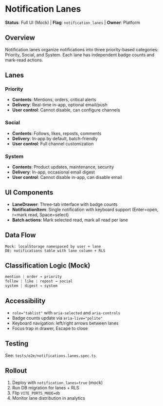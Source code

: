 # Notification Lanes

**Status**: Full UI (Mock) | **Flag**: `notification_lanes` | **Owner**: Platform

## Overview

Notification lanes organize notifications into three priority-based categories: Priority, Social, and System. Each lane has independent badge counts and mark-read actions.

## Lanes

### Priority
- **Contents**: Mentions, orders, critical alerts
- **Delivery**: Real-time in-app, optional email/push
- **User control**: Cannot disable, can configure channels

### Social
- **Contents**: Follows, likes, reposts, comments
- **Delivery**: In-app by default, batch-friendly
- **User control**: Full channel customization

### System
- **Contents**: Product updates, maintenance, security
- **Delivery**: In-app, occasional email digest
- **User control**: Cannot disable in-app, can disable email

## UI Components

- **LaneDrawer**: Three-tab interface with badge counts
- **NotificationItem**: Single notification with keyboard support (Enter=open, r=mark read, Space=select)
- **Batch actions**: Mark selected read, mark all read per lane

## Data Flow

```
Mock: localStorage namespaced by user + lane
DB: notifications table with lane column + RLS
```

## Classification Logic (Mock)

```typescript
mention | order → priority
follow | like | repost → social
system | digest → system
```

## Accessibility

- `role="tablist"` with `aria-selected` and `aria-controls`
- Badge counts update via `aria-live="polite"`
- Keyboard navigation: left/right arrows between lanes
- Focus trap in drawer, Escape to close

## Testing

See: `tests/e2e/notifications.lanes.spec.ts`

## Rollout

1. Deploy with `notification_lanes=true` (mock)
2. Run DB migration for lanes + RLS
3. Flip `VITE_PORTS_MODE=db`
4. Monitor lane distribution in analytics
